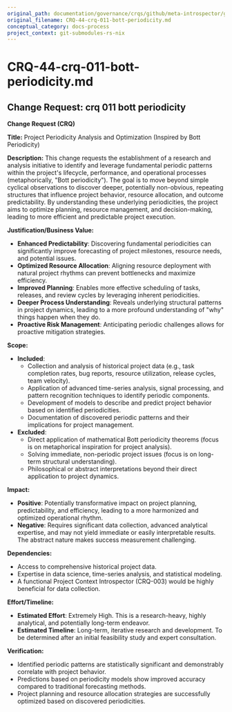 ```yaml
---
original_path: documentation/governance/crqs/github/meta-introspector/git-submodules-rs-nix/docs/crq_standardized/CRQ-44-crq-011-bott-periodicity.md
original_filename: CRQ-44-crq-011-bott-periodicity.md
conceptual_category: docs-process
project_context: git-submodules-rs-nix
---
```


# CRQ-44-crq-011-bott-periodicity.md

## Change Request: crq 011 bott periodicity
**Change Request (CRQ)**

**Title:** Project Periodicity Analysis and Optimization (Inspired by Bott Periodicity)

**Description:**
This change requests the establishment of a research and analysis initiative to identify and leverage fundamental periodic patterns within the project's lifecycle, performance, and operational processes (metaphorically, "Bott periodicity"). The goal is to move beyond simple cyclical observations to discover deeper, potentially non-obvious, repeating structures that influence project behavior, resource allocation, and outcome predictability. By understanding these underlying periodicities, the project aims to optimize planning, resource management, and decision-making, leading to more efficient and predictable project execution.

**Justification/Business Value:**
*   **Enhanced Predictability**: Discovering fundamental periodicities can significantly improve forecasting of project milestones, resource needs, and potential issues.
*   **Optimized Resource Allocation**: Aligning resource deployment with natural project rhythms can prevent bottlenecks and maximize efficiency.
*   **Improved Planning**: Enables more effective scheduling of tasks, releases, and review cycles by leveraging inherent periodicities.
*   **Deeper Process Understanding**: Reveals underlying structural patterns in project dynamics, leading to a more profound understanding of "why" things happen when they do.
*   **Proactive Risk Management**: Anticipating periodic challenges allows for proactive mitigation strategies.

**Scope:**
*   **Included**:
    *   Collection and analysis of historical project data (e.g., task completion rates, bug reports, resource utilization, release cycles, team velocity).
    *   Application of advanced time-series analysis, signal processing, and pattern recognition techniques to identify periodic components.
    *   Development of models to describe and predict project behavior based on identified periodicities.
    *   Documentation of discovered periodic patterns and their implications for project management.
*   **Excluded**:
    *   Direct application of mathematical Bott periodicity theorems (focus is on metaphorical inspiration for project analysis).
    *   Solving immediate, non-periodic project issues (focus is on long-term structural understanding).
    *   Philosophical or abstract interpretations beyond their direct application to project dynamics.

**Impact:**
*   **Positive**: Potentially transformative impact on project planning, predictability, and efficiency, leading to a more harmonized and optimized operational rhythm.
*   **Negative**: Requires significant data collection, advanced analytical expertise, and may not yield immediate or easily interpretable results. The abstract nature makes success measurement challenging.

**Dependencies:**
*   Access to comprehensive historical project data.
*   Expertise in data science, time-series analysis, and statistical modeling.
*   A functional Project Context Introspector (CRQ-003) would be highly beneficial for data collection.

**Effort/Timeline:**
*   **Estimated Effort**: Extremely High. This is a research-heavy, highly analytical, and potentially long-term endeavor.
*   **Estimated Timeline**: Long-term, iterative research and development. To be determined after an initial feasibility study and expert consultation.

**Verification:**
*   Identified periodic patterns are statistically significant and demonstrably correlate with project behavior.
*   Predictions based on periodicity models show improved accuracy compared to traditional forecasting methods.
*   Project planning and resource allocation strategies are successfully optimized based on discovered periodicities.
